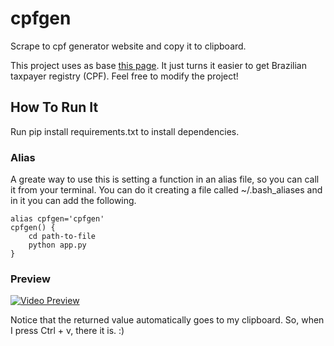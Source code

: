 # cpfgen
Scrape to cpf generator website and copy it to clipboard.

This project uses as base [this page](https://www.4devs.com.br/gerador_de_cpf). It just turns it easier to get Brazilian taxpayer registry (CPF). Feel free to modify the project!

## How To Run It
Run pip install requirements.txt to install dependencies.

### Alias
A greate way to use this is setting a function in an alias file, so you can call it from your terminal. You can do it creating a file called ~/.bash_aliases and in it you can add the following.

```
alias cpfgen='cpfgen'
cpfgen() {
    cd path-to-file
    python app.py
}
```

### Preview
[![Video Preview](https://user-images.githubusercontent.com/30248076/224189846-24e607fe-dd80-4661-a3c0-a867a852acfb.png)](https://user-images.githubusercontent.com/30248076/224191541-6d81721a-4a86-44b3-a8b4-f669ad9fd002.mp4)

Notice that the returned value automatically goes to my clipboard. So, when I press Ctrl + v, there it is. :)
